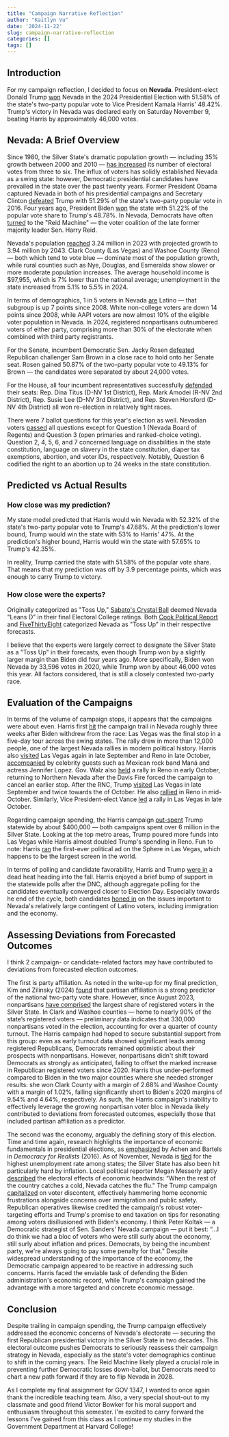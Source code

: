 ```yaml
---
title: "Campaign Narrative Reflection"
author: "Kaitlyn Vu"
date: '2024-11-22'
slug: campaign-narrative-reflection
categories: []
tags: []
---
```


## Introduction

For my campaign reflection, I decided to focus on **Nevada**. President-elect Donald Trump [won](https://apnews.com/projects/election-results-2024/nevada/?r=0) Nevada in the 2024 Presidential Election with 51.58% of the state's two-party popular vote to Vice President Kamala Harris' 48.42%. Trump's victory in Nevada was declared early on Saturday November 9, beating Harris by approximately 46,000 votes.

## Nevada: A Brief Overview

Since 1980, the Silver State's dramatic population growth — including 35% growth between 2000 and 2010 — [has increased](https://www.270towin.com/states/Nevada) its number of electoral votes from three to six. The influx of voters has solidly established Nevada as a swing state: however, Democratic presidential candidates have prevailed in the state over the past twenty years. Former President Obama captured Nevada in both of his presidential campaigns and Secretary Clinton [defeated](https://www.nvsos.gov/silverstate2016gen/) Trump with 51.29% of the state's two-party popular vote in 2016. Four years ago, President Biden [won](https://www.nvsos.gov/silverstate2020gen/USPresidential/) the state with 51.22% of the popular vote share to Trump's 48.78%. In Nevada, Democrats have often [turned](https://www.nytimes.com/2023/01/24/us/politics/reid-machine.html) to the "Reid Machine" — the voter coalition of the late former majority leader Sen. Harry Reid.

Nevada's population [reached](https://tax.nv.gov/wp-content/uploads/2024/10/Nevada-County-Population-Projections-2024-to-2043.pdf) 3.24 million in 2023 with projected growth to 3.94 million by 2043. Clark County (Las Vegas) and Washoe County (Reno) — both which tend to vote blue — dominate most of the population growth, while rural counties such as Nye, Douglas, and Esmeralda show slower or more moderate population increases. The average household income is \$97,955, which is 7% lower than the national average; unemployment in the state increased from 5.1% to 5.5% in 2024.

In terms of demographics, 1 in 5 voters in Nevada [are](https://www.npr.org/2024/09/06/nx-s1-5101765/swing-states-demographics-electorate) Latino — that subgroup is up 7 points since 2008. White non-college voters are down 14 points since 2008, while AAPI voters are now almost 10% of the eligible voter population in Nevada. In 2024, registered nonpartisans outnumbered voters of either party, comprising more than 30% of the electorate when combined with third party registrants.

For the Senate, incumbent Democratic Sen. Jacky Rosen [defeated](https://apnews.com/projects/election-results-2024/nevada/?r=29866) Republican challenger Sam Brown in a close race to hold onto her Senate seat. Rosen gained 50.87% of the two-party popular vote to 49.13% for Brown — the candidates were separated by about 24,000 votes.

For the House, all four incumbent representatives successfully [defended](https://ballotpedia.org/United_States_House_of_Representatives_elections_in_Nevada,_2024) their seats: Rep. Dina Titus (D-NV 1st District), Rep. Mark Amodei (R-NV 2nd District), Rep. Susie Lee (D-NV 3rd District), and Rep. Steven Horsford (D-NV 4th District) all won re-election in relatively tight races.

There were 7 ballot questions for this year's election as well. Nevadian voters [passed](https://ballotpedia.org/Nevada_2024_ballot_measures) all questions except for Question 1 (Nevada Board of Regents) and Question 3 (open primaries and ranked-choice voting). Question 2, 4, 5, 6, and 7 concerned language on disabilities in the state constitution, language on slavery in the state constitution, diaper tax exemptions, abortion, and voter IDs, respectively. Notably, Question 6 codified the right to an abortion up to 24 weeks in the state constitution.

## Predicted vs Actual Results

### How close was my prediction?

My state model predicted that Harris would win Nevada with 52.32% of the state's two-party popular vote to Trump's 47.68%. At the prediction's lower bound, Trump would win the state with 53% to Harris' 47%. At the prediction's higher bound, Harris would win the state with 57.65% to Trump's 42.35%.

In reality, Trump carried the state with 51.58% of the popular vote share. That means that my prediction was off by 3.9 percentage points, which was enough to carry Trump to victory.

### How close were the experts?

Originally categorized as "Toss Up," [Sabato's Crystal Ball](https://centerforpolitics.org/crystalball/2024-president/) deemed Nevada "Leans D" in their final Electoral College ratings. Both [Cook Political Report](https://www.cookpolitical.com/ratings/presidential-race-ratings) and [FiveThirtyEight](https://www.270towin.com/maps/consensus-2024-presidential-election-forecast) categorized Nevada as "Toss Up" in their respective forecasts.

I believe that the experts were largely correct to designate the Silver State as a "Toss Up" in their forecasts, even though Trump won by a slightly larger margin than Biden did four years ago. More specifically, Biden won Nevada by 33,596 votes in 2020, while Trump won by about 46,000 votes this year. All factors considered, that is still a closely contested two-party race.

## Evaluation of the Campaigns

In terms of the volume of campaign stops, it appears that the campaigns were about even. Harris first [hit](https://nevadacurrent.com/2024/08/11/harris-walz-energize-crowd-at-first-nevada-rally-as-democratic-presidential-ticket/) the campaign trail in Nevada roughly three weeks after Biden withdrew from the race: Las Vegas was the final stop in a five-day tour across the swing states. The rally drew in more than 12,000 people, one of the largest Nevada rallies in modern political history. Harris also [visited](https://thenevadaindependent.com/article/four-takeaways-from-kamala-harris-speech-in-las-vegas) Las Vegas again in late September and Reno in late October, [accompanied](https://thenevadaindependent.com/article/takeaways-from-kamala-harris-closing-pitch-in-nevada) by celebrity guests such as Mexican rock band Maná and actress Jennifer Lopez. Gov. Walz also [held](https://www.kolotv.com/2024/10/09/walz-returns-northern-nevada-campaign-promised/) a rally in Reno in early October, returning to Northern Nevada after the Davis Fire forced the campaign to cancel an earlier stop. After the RNC, Trump [visited](https://knpr.org/show/knprs-state-of-nevada/2024-09-27/harris-trump-campaigns-make-more-stops-in-nevada-with-3-weeks-to-early-voting) Las Vegas in late September and twice towards the of October. He also [rallied](https://thenevadaindependent.com/article/four-takeaways-from-trumps-rally-in-reno) in Reno in mid-October. Similarly, Vice President-elect Vance [led](https://nevadacurrent.com/2024/10/23/vance-pushes-early-voting-claims-immigrants-to-blame-for-housing-crisis-during-vegas-campaign-stop/) a rally in Las Vegas in late October.

Regarding campaign spending, the Harris campaign [out-spent](https://www.opensecrets.org/states/NV/presidential/2024) Trump statewide by about \$400,000 — both campaigns spent over 6 million in the Silver State. Looking at the top metro areas, Trump poured more funds into Las Vegas while Harris almost doubled Trump's spending in Reno. Fun to note: Harris [ran](https://www.fastcompany.com/91219185/harris-campaigns-sphere-ad) the first-ever political ad on the Sphere in Las Vegas, which happens to be the largest screen in the world.

In terms of polling and candidate favorability, Harris and Trump [were in](https://projects.fivethirtyeight.com/polls/nevada/) a dead heat heading into the fall. Harris enjoyed a brief bump of support in the statewide polls after the DNC, although aggregate polling for the candidates eventually converged closer to Election Day. Especially towards he end of the cycle, both candidates [honed in](https://www.npr.org/2024/10/31/nx-s1-5172910/2024-election-kamala-harris-donald-trump-arizona-nevada) on the issues important to Nevada's relatively large contingent of Latino voters, including immigration and the economy.

## Assessing Deviations from Forecasted Outcomes

I think 2 campaign- or candidate-related factors may have contributed to deviations from forecasted election outcomes.

The first is party affiliation. As noted in the write-up for my final prediction, Kim and Zilinsky (2024) [found](https://link.springer.com/article/10.1007/s11109-022-09816-z) that partisan affiliation is a strong predictor of the national two-party vote share. However, since August 2023, nonpartisans [have comprised](https://thenevadaindependent.com/article/analysis-harris-banked-on-wide-nonpartisan-support-in-nevada-it-apparently-never-came) the largest share of registered voters in the Silver State. In Clark and Washoe counties — home to nearly 90% of the state’s registered voters — preliminary data indicates that 330,000 nonpartisans voted in the election, accounting for over a quarter of county turnout. The Harris campaign had hoped to secure substantial support from this group: even as early turnout data showed significant leads among registered Republicans, Democrats remained optimistic about their prospects with nonpartisans. However, nonpartisans didn't shift toward Democrats as strongly as anticipated, failing to offset the marked increase in Republican registered voters since 2020. Harris thus under-performed compared to Biden in the two major counties where she needed stronger results: she won Clark County with a margin of 2.68% and Washoe County with a margin of 1.02%, falling significantly short to Biden's 2020 margins of 9.54% and 4.64%, respectively. As such, the Harris campaign's inability to effectively leverage the growing nonpartisan voter bloc in Nevada likely contributed to deviations from forecasted outcomes, especially those that included partisan affiliation as a predictor.

The second was the economy, arguably the defining story of this election. Time and time again, research highlights the importance of economic fundamentals in presidential elections, as [emphasized](https://press.princeton.edu/books/hardcover/9780691169446/democracy-for-realists?srsltid=AfmBOorl6iN4qgweThT5hVNygA3GYiEx8IZYUksJEgexdWLE3Es2imza) by Achen and Bartels in *Democracy for Realists* (2016). As of November, Nevada is [tied](https://www.bls.gov/web/laus/laumstrk.htm) for the highest unemployment rate among states; the Silver State has also been hit particularly hard by inflation. Local political reporter Megan Messerly aptly [described](https://www.politico.com/newsletters/politico-nightly/2024/10/15/what-the-campaign-feels-like-in-nevada-00183798) the electoral effects of economic headwinds: “When the rest of the country catches a cold, Nevada catches the flu." The Trump campaign [capitalized](https://thenevadaindependent.com/article/anatomy-of-a-red-wave-how-trump-won-nevada) on voter discontent, effectively hammering home economic frustrations alongside concerns over immigration and public safety. Republican operatives likewise credited the campaign's robust voter-targeting efforts and Trump's promise to end taxation on tips for resonating among voters disillusioned with Biden's economy. I think Peter Koltak — a Democratic strategist of Sen. Sanders' Nevada campaign — put it best: “...I do think we had a bloc of voters who were still surly about the economy, still surly about inflation and prices. Democrats, by being the incumbent party, we're always going to pay some penalty for that." Despite widespread understanding of the importance of the economy, the Democratic campaign appeared to be reactive in addressing such concerns. Harris faced the enviable task of defending the Biden administration's economic record, while Trump's campaign gained the advantage with a more targeted and concrete economic message.

## Conclusion

Despite trailing in campaign spending, the Trump campaign effectively addressed the economic concerns of Nevada's electorate — securing the first Republican presidential victory in the Silver State in two decades. This electoral outcome pushes Democrats to seriously reassess their campaign strategy in Nevada, especially as the state's voter demographics continue to shift in the coming years. The Reid Machine likely played a crucial role in preventing further Democratic losses down-ballot, but Democrats need to chart a new path forward if they are to flip Nevada in 2028.

As I complete my final assignment for GOV 1347, I wanted to once again thank the incredible teaching team. Also, a very special shout-out to my classmate and good friend Victor Bowker for his moral support and enthusiasm throughout this semester. I'm excited to carry forward the lessons I've gained from this class as I continue my studies in the Government Department at Harvard College!
